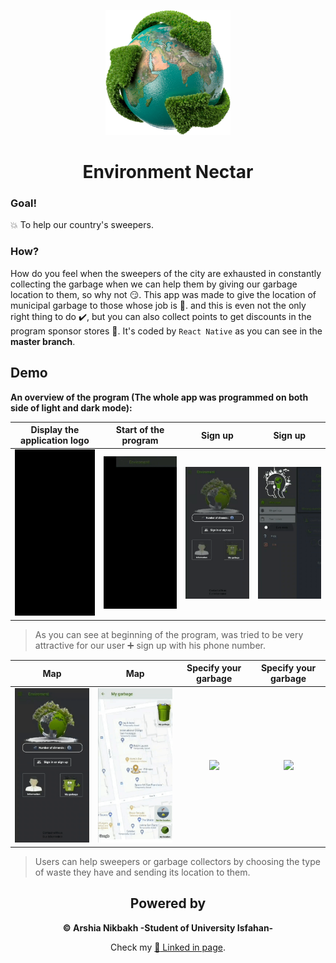 <p align="center">
  <a href="https://github.com/Arshianb/Environment-Nectar">
    <img src="images/app_logo.png" alt="Logo" width="200" height="200">
  </a>
    <h1 align="center">Environment Nectar</h1>
</p>

### Goal!
:boom: To help our country's sweepers.

### How?
How do you feel when the sweepers of the city are exhausted in constantly collecting the garbage when we can help them by giving our garbage location to them, so why not :smirk:. This app was made to give the location of municipal garbage to those whose job is :star2:. and this is even not the only right thing to do :heavy_check_mark:, but you can also collect points to get discounts in the program sponsor stores :currency_exchange:. It's coded by `React Native` as you can see in the **master branch**.

## Demo
**An overview of the program (The whole app was programmed on both side of light and dark mode):**
<div align= "center"> 
  
|Display the application logo|Start of the program|Sign up|Sign up|
|:-----------:|:-----:|:---------:|:---------:|
|<img src="garbage%20prioject%20gifs/logo.gif" width="200px">|<img src="garbage%20prioject%20gifs/StartAppDark.gif" width="200px">|<img src="garbage%20prioject%20gifs/SignInOrSighnUpDark.gif" width="200px">|<img src="garbage%20prioject%20gifs/SignInOrSighnUpLight.gif" width="200px">|
<div/>
<div align= "left"> 
  
>As you can see at beginning of the program, was tried to be very attractive for our user :heavy_plus_sign: sign up with his phone number.

<div/>

<div align= "center"> 
  
|Map|Map|Specify your garbage|Specify your garbage|
|:-----------:|:-----:|:---------:|:---------:|
|<img src="garbage%20prioject%20gifs/GarbageStartDark.gif" width="200px">|<img src="garbage%20prioject%20gifs/TurnOnGpsLight.gif" width="200px">|<img src="garbage%20prioject%20gifs/SelectGarbageKight.gif" width="200px">|<img src="garbage%20prioject%20gifs/SelectGarbageDark.gif" width="200px">|
<div/>
<div align= "left"> 
  
>Users can help sweepers or garbage collectors by choosing the type of waste they have and sending its location to them.

<div/>

<div align= "center"> 
  
## Powered by
**© Arshia Nikbakh -Student of University Isfahan-**

Check my [:link: Linked in page](https://www.linkedin.com/in/arshia-nikbakht).

<div/>
